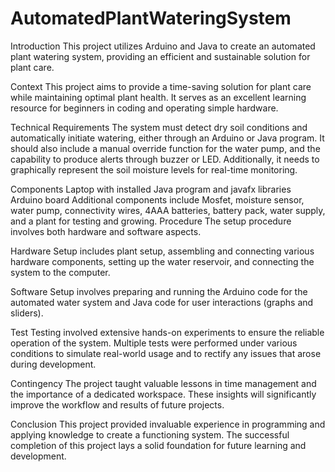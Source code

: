 # AutomatedPlantWateringSystem

Introduction
This project utilizes Arduino and Java to create an automated plant watering system, providing an efficient and sustainable solution for plant care.

Context
This project aims to provide a time-saving solution for plant care while maintaining optimal plant health. It serves as an excellent learning resource for beginners in coding and operating simple hardware.

Technical Requirements
The system must detect dry soil conditions and automatically initiate watering, either through an Arduino or Java program. It should also include a manual override function for the water pump, and the capability to produce alerts through buzzer or LED. Additionally, it needs to graphically represent the soil moisture levels for real-time monitoring.

Components
Laptop with installed Java program and javafx libraries
Arduino board
Additional components include Mosfet, moisture sensor, water pump, connectivity wires, 4AAA batteries, battery pack, water supply, and a plant for testing and growing.
Procedure
The setup procedure involves both hardware and software aspects.

Hardware Setup includes plant setup, assembling and connecting various hardware components, setting up the water reservoir, and connecting the system to the computer.

Software Setup involves preparing and running the Arduino code for the automated water system and Java code for user interactions (graphs and sliders).

Test
Testing involved extensive hands-on experiments to ensure the reliable operation of the system. Multiple tests were performed under various conditions to simulate real-world usage and to rectify any issues that arose during development.

Contingency
The project taught valuable lessons in time management and the importance of a dedicated workspace. These insights will significantly improve the workflow and results of future projects.

Conclusion
This project provided invaluable experience in programming and applying knowledge to create a functioning system. The successful completion of this project lays a solid foundation for future learning and development.
